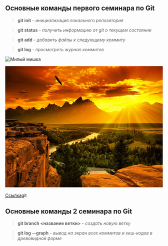 ## Основные команды первого семинара по Git

> **git init** - *инициализация локального репозитория*

> **git status** - *получить информацию от git о текущем состоянии*

> **git add** - *добавить файлы к следующему коммиту*

> **git log** - *просмотреть журнал коммитов*

![Милый мишка](https://i.pinimg.com/originals/8a/de/fe/8adefe5af862b4f9cec286c6ee4722cb.jpg)

![Природа](image.jpg)

[Ссылка](https://gb.ru/education_new)git

## Основные команды 2 семинара по Git ##

> **git branch <название ветки>** - *создать новую ветку*

> **git log --graph** - *вывод на экран всех коммитов и хеш-кодов в древовидной форме*
